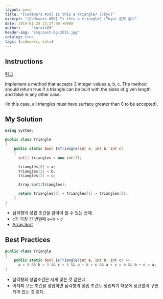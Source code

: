 ```yaml
---
layout: post
title: "[Codewars #50] Is this a triangle? (7kyu)"
excerpt: "[Codewars #50] Is this a triangle? (7kyu) 문제 풀이"
date: 2019-01-24 23:37:00 +0900
author:     "karais89"
header-img: "img/post-bg-2015.jpg"
catalog: true
tags: [codewars, kata]
---
```


## Instructions

[링크](https://www.codewars.com/kata/56606694ec01347ce800001b/train/csharp)

Implement a method that accepts 3 integer values a, b, c. The method should return true if a triangle can be built with the sides of given length and false in any other case.

(In this case, all triangles must have surface greater than 0 to be accepted).

## My Solution

```csharp
using System;

public class Triangle
{
    public static bool IsTriangle(int a, int b, int c)
    {
      int[] triangles = new int[3];

      triangles[0] = a;
      triangles[1] = b;
      triangles[2] = c;

      Array.Sort(triangles);

      return triangles[0] + triangles[1] > triangles[2];
    }
}
```

- 삼각형의 성립 조건을 알아야 풀 수 있는 문제.
- c가 가장 긴 변일때 a+b > c
- [Array.Sort](https://docs.microsoft.com/ko-kr/dotnet/api/system.array.sort?view=netframework-4.7.2)

## Best Practices

```csharp
public class Triangle
{
    public static bool IsTriangle(int a, int b, int c) =>
      a > 0 && b > 0 && c > 0 && a + b > c && a + c > b && b + c > a;
}
```

- 삼각형의 성립조건은 저게 맞는 것 같은데.
- 어차피 모든 조건을 성립하면 삼각형의 성립 조건도 성립되기 때문에 상관없이 구현되어 있는 것 같다.